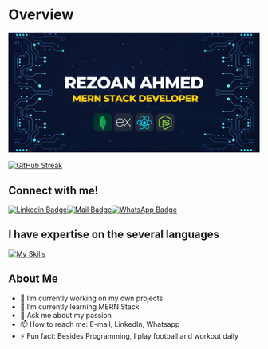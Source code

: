 

# Overview
![alt text](https://raw.githubusercontent.com/rezoanahmed/rezoanahmed/main/images/REZOAN%20Ahmed.png)

[![GitHub Streak](https://github-readme-streak-stats.herokuapp.com?user=rezoanahmed&theme=github-dark-dimmed)](https://git.io/streak-stats)

## Connect with me!

[![Linkedin Badge](https://img.shields.io/badge/LinkedIn-0077B5?style=for-the-badge&logo=linkedin&logoColor=white)](https://www.linkedin.com/in/rezoan-ahmed-12848517a/)[![Mail Badge](https://img.shields.io/badge/Gmail-D14836?style=for-the-badge&logo=gmail&logoColor=white)](mailto:rezoan.cse.2017@gmail.com)[![WhatsApp Badge](https://img.shields.io/badge/WhatsApp-25D366?style=for-the-badge&logo=whatsapp&logoColor=white)](https://wa.me/8801855673393)





## I have expertise on the several languages
[![My Skills](https://skillicons.dev/icons?i=html,css,js,tailwind,react,firebase,express,mongo,nodejs,figma)](https://skillicons.dev)


## About Me
- 🔭 I’m currently working on my own projects
- 🌱 I’m currently learning MERN Stack
- 💬 Ask me about my passion
- 📫 How to reach me: E-mail, LinkedIn, Whatsapp
- ⚡ Fun fact: Besides Programming, I play football and workout daily

